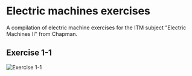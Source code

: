 # Electric machines exercises

A compilation of electric machine exercises for the ITM subject "Electric Machines II" from Chapman.

## Exercise 1-1
![Exercise 1-1](ex1-1.png)
